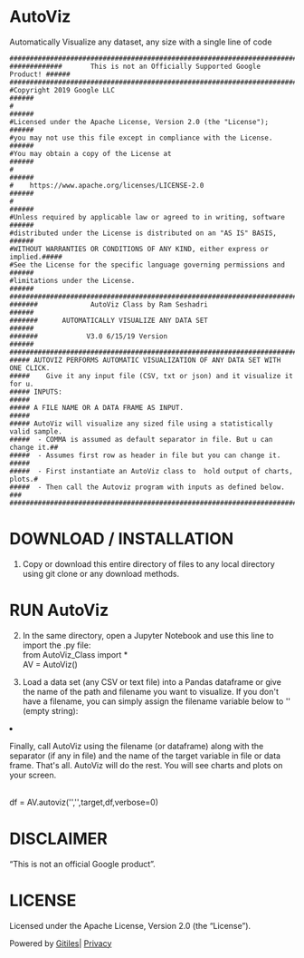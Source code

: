 # AutoViz
Automatically Visualize any dataset, any size with a single line of code

    ##############################################################################
    #############       This is not an Officially Supported Google Product! ######
    ##############################################################################
    #Copyright 2019 Google LLC                                              ######
    #                                                                       ######
    #Licensed under the Apache License, Version 2.0 (the "License");        ######
    #you may not use this file except in compliance with the License.       ######
    #You may obtain a copy of the License at                                ######
    #                                                                       ######
    #    https://www.apache.org/licenses/LICENSE-2.0                        ######
    #                                                                       ######
    #Unless required by applicable law or agreed to in writing, software    ######
    #distributed under the License is distributed on an "AS IS" BASIS,      ######
    #WITHOUT WARRANTIES OR CONDITIONS OF ANY KIND, either express or implied.#####
    #See the License for the specific language governing permissions and    ######
    #limitations under the License.                                         ######
    ##############################################################################
    #######             AutoViz Class by Ram Seshadri                       ######
    #######      AUTOMATICALLY VISUALIZE ANY DATA SET                       ######
    #######            V3.0 6/15/19 Version                                 ######
    ##############################################################################
    ##### AUTOVIZ PERFORMS AUTOMATIC VISUALIZATION OF ANY DATA SET WITH ONE CLICK.
    #####    Give it any input file (CSV, txt or json) and it visualize it for u.
    ##### INPUTS:                                                            #####
    ##### A FILE NAME OR A DATA FRAME AS INPUT.                              #####
    ##### AutoViz will visualize any sized file using a statistically valid sample.
    #####  - COMMA is assumed as default separator in file. But u can change it.##
    #####  - Assumes first row as header in file but you can change it.      #####
    #####  - First instantiate an AutoViz class to  hold output of charts, plots.#
    #####  - Then call the Autoviz program with inputs as defined below.       ###
    ##############################################################################
 <h1><a class="h" name="DOWNLOAD-INSTALLATION" href="#DOWNLOAD-INSTALLATION"><span></span></a><a class="h" name="download-installation" href="#download-installation"><span></span></a>DOWNLOAD / INSTALLATION</h1><ol><li>Copy or download this entire directory of files to any local directory using git clone or any download methods.</li></ol><h1><a class="h" name="RUN-AUTOViZ" href="#RUN-AUTOViZ"><span></span></a><a class="h" name="run-autoviz" href="#run-autoviz"><span></span></a>RUN AutoViz</h1><ol start="2"><li><p>In the same directory, open a Jupyter Notebook and use this line to import the .py file: <br>from AutoViz_Class import *<br> AV = AutoViz() </p></li><li><p>Load a data set (any CSV or text file) into a Pandas dataframe or give the name of the path and filename you want to visualize. If you don't have a filename, you can simply assign the filename variable below to '' (empty string):</p></li></ol><li><p>Finally, call AutoViz using the filename (or dataframe) along with the separator (if any in file) and the name of the target variable in file or data frame. That's all. AutoViz will do the rest. You will see charts and plots on your screen.</p></li><p><br>df = AV.autoviz('','',target,df,verbose=0)</p><h1><a class="h" name="DISCLAIMER" href="#DISCLAIMER"><span></span></a><a class="h" name="disclaimer" href="#disclaimer"><span></span></a>DISCLAIMER</h1><p>“This is not an official Google product”.</p><h1><a class="h" name="LICENSE" href="#LICENSE"><span></span></a><a class="h" name="license" href="#license"><span></span></a>LICENSE</h1><p>Licensed under the Apache License, Version 2.0 (the &ldquo;License&rdquo;).</p></div></div></div><!-- default customFooter --><footer class="Site-footer"><div class="Footer"><span class="Footer-poweredBy">Powered by <a href="https://gerrit.googlesource.com/gitiles/">Gitiles</a>| <a href="https://policies.google.com/privacy">Privacy</a></span><div class="Footer-links"></div></div></footer></body></html>
